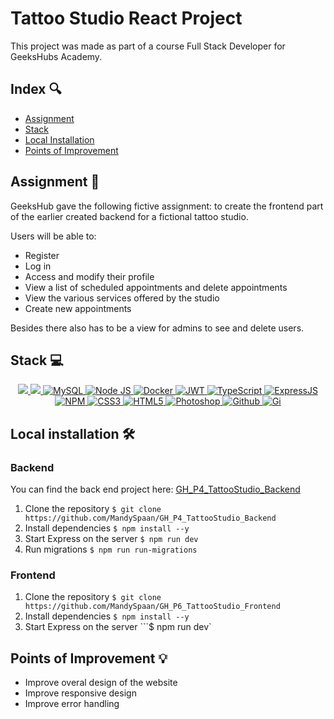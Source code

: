 # Tattoo Studio React Project

This project was made as part of a course Full Stack Developer for GeeksHubs Academy.

## Index 🔍

- [Assignment](#assignment-)
- [Stack](#stack)
- [Local Installation](#local-installation-️)
- [Points of Improvement](#points-of-improvement)

## Assignment 📝

GeeksHub gave the following fictive assignment: to create the frontend part of the earlier created backend for a fictional tattoo studio.

Users will be able to:

- Register
- Log in
- Access and modify their profile
- View a list of scheduled appointments and delete appointments
- View the various services offered by the studio
- Create new appointments

Besides there also has to be a view for admins to see and delete users.

## Stack 💻

<div align="center">
<a href="https://www.reactjs.com/">
    <img src= "https://img.shields.io/badge/React-20232A?style=for-the-badge&logo=react&logoColor=61DAFB"/>
</a>
<a href="https://developer.mozilla.org/es/docs/Web/JavaScript">
    <img src= "https://img.shields.io/badge/javascipt-EFD81D?style=for-the-badge&logo=javascript&logoColor=black"/>
</a>
</a>
<a href="">
    <img src="https://img.shields.io/badge/MySQL-4479A1?style=for-the-badge&logo=mysql&logoColor=white" alt="MySQL" />
</a>
<a href="https://nodejs.org/es/">
    <img src= "https://img.shields.io/badge/node.js-026E00?style=for-the-badge&logo=node.js&logoColor=white" alt="Node JS"/>
</a>
<a href="">
<img src="https://img.shields.io/badge/Docker-2496ED?style=for-the-badge&logo=docker&logoColor=white" alt="Docker" />
</a>
<a href="">
    <img src="https://img.shields.io/badge/JWT-000000?style=for-the-badge&logo=JSON%20web%20tokens&logoColor=white" alt="JWT" />
</a>
<a href="">
    <img src="https://img.shields.io/badge/bcrypt-3178C6?style=for-the-badge&" alt="TypeScript" />
</a>
<a href="">
    <img src="https://img.shields.io/badge/Express%20js-000000?style=for-the-badge&logo=express&logoColor=white" alt="ExpressJS" />
</a>
<a href="">
    <img src="https://img.shields.io/badge/npm-CB3837?style=for-the-badge&logo=npm&logoColor=white" alt="NPM" />
</a>
<a href="">
    <img src="https://img.shields.io/badge/CSS3-1572B6?style=for-the-badge&logo=css3&logoColor=white" alt="CSS3" />
</a>
<a href="">
    <img src="https://img.shields.io/badge/HTML5-E34F26?style=for-the-badge&logo=html5&logoColor=white" alt="HTML5" />
</a>
<a href="">
    <img src="https://img.shields.io/badge/Adobe%20Photoshop-31A8FF?style=for-the-badge&logo=Adobe%20Photoshop&logoColor=black" alt="Photoshop" />
</a>
<a href="">
    <img src="https://img.shields.io/badge/GitHub-100000?style=for-the-badge&logo=github&logoColor=white" alt="Github" />
</a>
<a href="">
    <img src="https://img.shields.io/badge/GIT-E44C30?style=for-the-badge&logo=git&logoColor=white" alt="Gi" />
</a>
 </div>

## Local installation 🛠️

### Backend

You can find the back end project here: [GH_P4_TattooStudio_Backend](https://github.com/MandySpaan/GH_P4_TattooStudio_Backend/blob/main/README.md)

1. Clone the repository
   `$ git clone https://github.com/MandySpaan/GH_P4_TattooStudio_Backend`
2. Install dependencies
   `$ npm install --y`
3. Start Express on the server
   `$ npm run dev`
4. Run migrations
   `$ npm run run-migrations`

### Frontend

1. Clone the repository
   `$ git clone https://github.com/MandySpaan/GH_P6_TattooStudio_Frontend`
2. Install dependencies
   `$ npm install --y`
3. Start Express on the server
   ```$ npm run dev`

## Points of Improvement 💡

- Improve overal design of the website
- Improve responsive design
- Improve error handling

